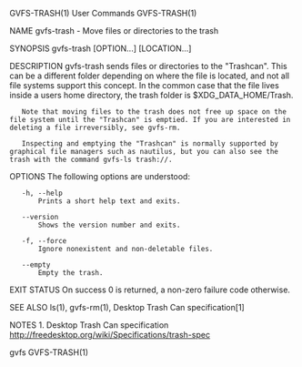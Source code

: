 GVFS-TRASH(1)                                                                                 User Commands                                                                                 GVFS-TRASH(1)

NAME
       gvfs-trash - Move files or directories to the trash

SYNOPSIS
       gvfs-trash [OPTION...] [LOCATION...]

DESCRIPTION
       gvfs-trash sends files or directories to the "Trashcan". This can be a different folder depending on where the file is located, and not all file systems support this concept. In the common case
       that the file lives inside a users home directory, the trash folder is $XDG_DATA_HOME/Trash.

       Note that moving files to the trash does not free up space on the file system until the "Trashcan" is emptied. If you are interested in deleting a file irreversibly, see gvfs-rm.

       Inspecting and emptying the "Trashcan" is normally supported by graphical file managers such as nautilus, but you can also see the trash with the command gvfs-ls trash://.

OPTIONS
       The following options are understood:

       -h, --help
           Prints a short help text and exits.

       --version
           Shows the version number and exits.

       -f, --force
           Ignore nonexistent and non-deletable files.

       --empty
           Empty the trash.

EXIT STATUS
       On success 0 is returned, a non-zero failure code otherwise.

SEE ALSO
       ls(1), gvfs-rm(1), Desktop Trash Can specification[1]

NOTES
        1. Desktop Trash Can specification
           http://freedesktop.org/wiki/Specifications/trash-spec

gvfs                                                                                                                                                                                        GVFS-TRASH(1)
